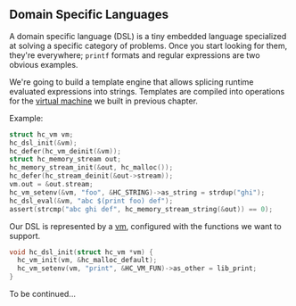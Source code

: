 ## Domain Specific Languages
A domain specific language (DSL) is a tiny embedded language specialized at solving a specific category of problems. Once you start looking for them, they're everywhere; `printf` formats and regular expressions are two obvious examples.

We're going to build a template engine that allows splicing runtime evaluated expressions into strings. Templates are compiled into operations for the [virtual machine](https://github.com/codr7/hacktical-c/tree/main/vm) we built in previous chapter.

Example:
```C
struct hc_vm vm;
hc_dsl_init(&vm);
hc_defer(hc_vm_deinit(&vm));
struct hc_memory_stream out;
hc_memory_stream_init(&out, hc_malloc());
hc_defer(hc_stream_deinit(&out->stream));
vm.out = &out.stream;
hc_vm_setenv(&vm, "foo", &HC_STRING)->as_string = strdup("ghi");
hc_dsl_eval(&vm, "abc $(print foo) def");
assert(strcmp("abc ghi def", hc_memory_stream_string(&out)) == 0);
```

Our DSL is represented by a [vm](https://github.com/codr7/hacktical-c/tree/main/vm), configured with the functions we want to support.

```C
void hc_dsl_init(struct hc_vm *vm) {
  hc_vm_init(vm, &hc_malloc_default);
  hc_vm_setenv(vm, "print", &HC_VM_FUN)->as_other = lib_print;
}
```

To be continued...